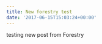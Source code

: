 ```yaml
---
title: New forestry test
date: '2017-06-15T15:03:24+00:00'
---
```



testing new post from Forestry

